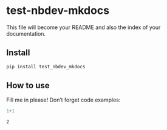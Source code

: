 test-nbdev-mkdocs
================

<!-- WARNING: THIS FILE WAS AUTOGENERATED! DO NOT EDIT! -->

This file will become your README and also the index of your
documentation.

## Install

``` sh
pip install test_nbdev_mkdocs
```

## How to use

Fill me in please! Don’t forget code examples:

``` python
1+1
```

    2
